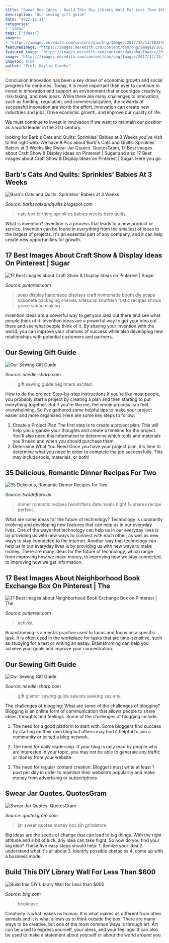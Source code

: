 ```yaml
---
title: "Swear Box Ideas : Build This Diy Library Wall For Less Than $600"
description: "Our sewing gift guide"
date: "2022-12-11"
categories:
- "ideas"
tags: ["ideas"]
images:
- "https://images.meredith.com/content/dam/bhg/Images/2017/12/13/102249221.jpg.rendition.largest.550.jpg"
featuredImage: "https://images.meredith.com/content/dam/bhg/Images/2017/12/13/102249221.jpg.rendition.largest.550.jpg"
featured_image: "https://images.meredith.com/content/dam/bhg/Images/2017/12/13/102249221.jpg.rendition.largest.550.jpg"
image: "https://images.meredith.com/content/dam/bhg/Images/2017/12/13/102249221.jpg.rendition.largest.550.jpg"
ShowToc: true
author: "Prof. Kaylie Crooks"
---
```



Conclusion
Innovation has been a key driver of economic growth and social progress for centuries. Today, it is more important than ever to continue to invest in innovation and support an environment that encourages creativity, risk-taking, and new ideas.
While there are many challenges to innovation, such as funding, regulation, and commercialization, the rewards of successful innovation are worth the effort. Innovation can create new industries and jobs, Drive economic growth, and improve our quality of life.

We must continue to invest in innovation if we want to maintain our position as a world leader in the 21st century.

	

		
looking for Barb&#039;s Cats and Quilts: Sprinkles&#039; Babies at 3 Weeks you've visit to the right web. We have 8 Pics about Barb&#039;s Cats and Quilts: Sprinkles&#039; Babies at 3 Weeks like Swear Jar Quotes. QuotesGram, 17 Best images about Craft Show &amp; Display Ideas on Pinterest | Sugar and also 17 Best images about Craft Show &amp; Display Ideas on Pinterest | Sugar. Here you go:
		
    
## Barb&#039;s Cats And Quilts: Sprinkles&#039; Babies At 3 Weeks

<img loading=lazy src="https://lh5.googleusercontent.com/-o9SI946xC-E/TYK_0UcdH9I/AAAAAAAAAjc/gopdG6xIiys/s1600/DSC_2301.JPG" onerror="this.onerror=null;this.src='https://tse4.mm.bing.net/th?id=OIP.hUcSfYidHucSUznqi5gLQQHaE6&amp;pid=15.1';" alt="Barb&#039;s Cats and Quilts: Sprinkles&#039; Babies at 3 Weeks">

_Source: barbscatsandquilts.blogspot.com_

>cats box birthing sprinkles babies weeks barb quilts. 

	

What is invention?
Invention is a process that leads to a new product or service. Invention can be found in everything from the smallest of ideas to the largest of projects. It's an essential part of any company, and it can help create new opportunities for growth.

    
## 17 Best Images About Craft Show &amp; Display Ideas On Pinterest | Sugar

<img loading=lazy src="https://s-media-cache-ak0.pinimg.com/736x/11/1f/73/111f73bd6d619146bbf98ab5dd9a1cea.jpg" onerror="this.onerror=null;this.src='https://tse2.mm.bing.net/th?id=OIP.KAxfig1wKFh9XJ6C5Hy9xAHaJ6&amp;pid=15.1';" alt="17 Best images about Craft Show &amp; Display Ideas on Pinterest | Sugar">

_Source: pinterest.com_

>soap display handmade displays craft homemade booth diy soaps sabonete packaging shelves artesanal southern rustic recipes shows grace sabão making. 

	

Invention ideas are a powerful way to get your idea out there and see what people think of it.
Invention ideas are a powerful way to get your idea out there and see what people think of it. By sharing your invention with the world, you can improve your chances of success while also developing new relationships with potential customers and partners.

    
## Our Sewing Gift Guide

<img loading=lazy src="https://cdn.shopify.com/s/files/1/2016/4075/files/4_1024x1024.png?v=1574457787" onerror="this.onerror=null;this.src='https://tse4.mm.bing.net/th?id=OIP.02rWoHiFhxefC_jhSLDyUQHaF7&amp;pid=15.1';" alt="Our Sewing Gift Guide">

_Source: needle-sharp.com_

>gift sewing guide beginners excited. 

	

How to do the project: Step-by-step instructions
If you're like most people, you probably start a project by creating a plan and then starting to put everything together. But if you're like me, the whole process can feel overwhelming. So I've gathered some helpful tips to make your project easier and more organized. Here are some key steps to follow:
1. Create a Project Plan 
The first step is to create a project plan. This will help you organize your thoughts and create a timeline for the project. You'll also need this information to determine which tools and materials you'll need and when you should purchase them. 
2. Determine What You Need 
Once you have your project plan, it's time to determine what you need in order to complete the job successfully. This may include tools, materials, or both! 

    
## 35 Delicious, Romantic Dinner Recipes For Two

<img loading=lazy src="https://twodrifters.us/wp-content/uploads/2018/12/dinner-recipe-ideas-for-2.png" onerror="this.onerror=null;this.src='https://tse1.mm.bing.net/th?id=OIP.q1CB5jqGNGh6nmtCjph6UQHaO0&amp;pid=15.1';" alt="35 Delicious, Romantic Dinner Recipes for Two">

_Source: twodrifters.us_

>dinner romantic recipes twodrifters date meals night 1k shares recipe perfect. 

	

What are some ideas for the future of technology?
Technology is constantly evolving and developing new features that can help us in our everyday lives. One of the ways that technology can help us in our everyday lives is by providing us with new ways to connect with each other, as well as new ways to stay connected to the internet. Another way that technology can help us in our everyday lives is by providing us with new ways to make money. There are many ideas for the future of technology, which range from improving how we make money, to improving how we stay connected, to improving how we get information.

    
## 17 Best Images About Neighborhood Book Exchange Box On Pinterest | The

<img loading=lazy src="https://s-media-cache-ak0.pinimg.com/736x/a5/16/44/a5164446087db2384196cacb046e1715.jpg" onerror="this.onerror=null;this.src='https://tse1.mm.bing.net/th?id=OIP.atLUmZKNZQx3h1v7FbyKtgHaHa&amp;pid=15.1';" alt="17 Best images about Neighborhood Book Exchange Box on Pinterest | The">

_Source: pinterest.com_

>activist. 

	

Brainstroming is a mental practice used to focus and focus on a specific task. It is often used in the workplace for tasks that are time-sensitive, such as studying for a test or writing an essay. Brainstroming can help you achieve your goals and improve your concentration.

    
## Our Sewing Gift Guide

<img loading=lazy src="https://cdn.shopify.com/s/files/1/2016/4075/files/6_e2337d67-5c41-4439-af7d-dc2a0697de21_1024x1024.png?v=1574477281" onerror="this.onerror=null;this.src='https://tse2.mm.bing.net/th?id=OIP.yXSQAZCsxLGQXh99b2Qn8gHaF7&amp;pid=15.1';" alt="Our Sewing Gift Guide">

_Source: needle-sharp.com_

>gift glamor sewing guide sewists seeking say any. 

	

The challenges of blogging: What are some of the challenges of blogging?
Blogging is an online form of communication that allows people to share ideas, thoughts and feelings. Some of the challenges of blogging include:
1. The need for a good platform to start with. Some bloggers find success by starting on their own blog but others may find it helpful to join a community or joined a blog network.

2. The need for daily readership. If your blog is only read by people who are interested in your topic, you may not be able to generate any traffic or money from your website.

3. The need for regular content creation. Bloggers must write at least 1 post per day in order to maintain their website’s popularity and make money from advertising or subscriptions.

    
## Swear Jar Quotes. QuotesGram

<img loading=lazy src="http://d1x7zurbps6occ.cloudfront.net/product/large/29507-1-550x550.jpg" onerror="this.onerror=null;this.src='https://tse1.mm.bing.net/th?id=OIP.goK-x2eHGvB-cVccJTuYQwHaJ4&amp;pid=15.1';" alt="Swear Jar Quotes. QuotesGram">

_Source: quotesgram.com_

>jar swear quotes money box kin grindstore. 

	

Big ideas are the seeds of change that can lead to big things. With the right attitude and a bit of luck, any idea can take flight. So how do you find your big idea? These five easy steps should help: 1. itemize your idea 2. understand what it's all about 3. identify possible obstacles 4. come up with a business model 
    
## Build This DIY Library Wall For Less Than $600

<img loading=lazy src="https://images.meredith.com/content/dam/bhg/Images/2017/12/13/102249221.jpg.rendition.largest.550.jpg" onerror="this.onerror=null;this.src='https://tse4.mm.bing.net/th?id=OIP.3tPAhieXUvU4JgEJNQ-GPwHaJ3&amp;pid=15.1';" alt="Build this DIY Library Wall for Less than $600">

_Source: bhg.com_

>bookcase. 

	

Creativity is what makes us human. It is what makes us different from other animals and it is what allows us to think outside the box. There are many ways to be creative, but one of the most common ways is through art. Art can be used to express yourself, your ideas, and your feelings. It can also be used to make a statement about yourself or about the world around you.

